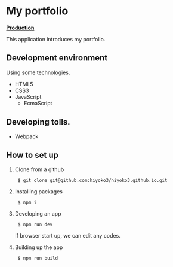 # My portfolio

__[Production](https://hiyoko3.github.io/)__

This application introduces my portfolio.

## Development environment

Using some technologies.

- HTML5
- CSS3
- JavaScript
    - EcmaScript

## Developing tolls.

- Webpack

## How to set up

1. Clone from a github

        $ git clone git@github.com:hiyoko3/hiyoko3.github.io.git
        
2. Installing packages

        $ npm i
        
3. Developing an app

        $ npm run dev

    If browser start up, we can edit any codes.

4. Building up the app

        $ npm run build
